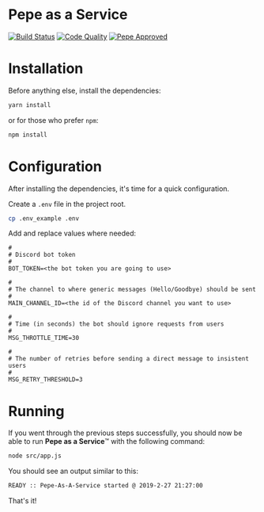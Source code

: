# Pepe as a Service

[![Build Status](https://travis-ci.com/tiagojpdias/pepe-as-a-service.svg?branch=master)](https://travis-ci.com/tiagojpdias/pepe-as-a-service)
[![Code Quality](https://img.shields.io/scrutinizer/g/tiagojpdias/pepe-as-a-service.svg)](https://img.shields.io/scrutinizer/g/tiagojpdias/pepe-as-a-service.svg)
[![Pepe Approved](https://img.shields.io/badge/World%20Pepe%20Association-approved-brightgreen.svg)](https://img.shields.io/badge/World%20Pepe%20Association-approved-brightgreen.svg)

# Installation
Before anything else, install the dependencies:
```sh
yarn install
```

or for those who prefer `npm`:
```sh
npm install
```

# Configuration
After installing the dependencies, it's time for a quick configuration.

Create a `.env` file in the project root.

```sh
cp .env_example .env
```
 
Add and replace values where needed:

```
#
# Discord bot token
#
BOT_TOKEN=<the bot token you are going to use>

#
# The channel to where generic messages (Hello/Goodbye) should be sent
#
MAIN_CHANNEL_ID=<the id of the Discord channel you want to use>

#
# Time (in seconds) the bot should ignore requests from users
#
MSG_THROTTLE_TIME=30

#
# The number of retries before sending a direct message to insistent users
#
MSG_RETRY_THRESHOLD=3
```

# Running
If you went through the previous steps successfully, you should now be able to run **Pepe as a Service**™ with the following command:
 
```sh
node src/app.js
```

You should see an output similar to this:
```sh
READY :: Pepe-As-A-Service started @ 2019-2-27 21:27:00
```

That's it!
